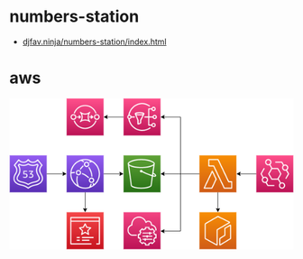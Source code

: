 # numbers-station

- [djfav.ninja/numbers-station/index.html](https://djfav.ninja/numbers-station/index.html)

# aws

![diagram](./numbers-station.drawio.png)
